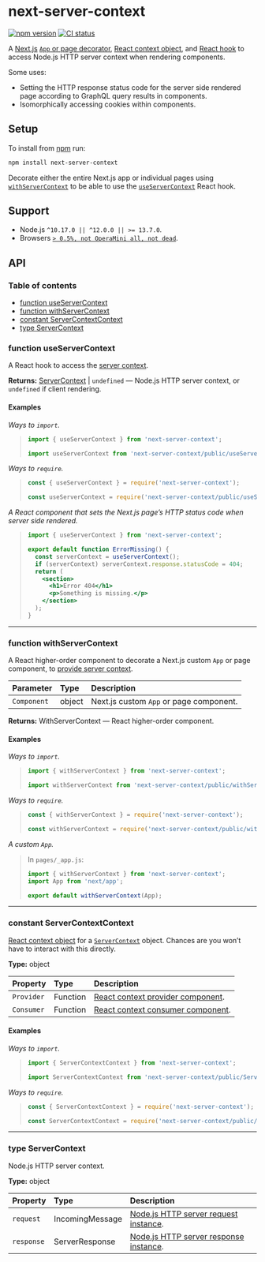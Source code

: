 # next-server-context

[![npm version](https://badgen.net/npm/v/next-server-context)](https://npm.im/next-server-context) [![CI status](https://github.com/jaydenseric/next-server-context/workflows/CI/badge.svg)](https://github.com/jaydenseric/next-server-context/actions)

A [Next.js](https://nextjs.org) [`App` or page decorator](#function-withservercontext), [React context object](#constant-servercontextcontext), and [React hook](#function-useservercontext) to access Node.js HTTP server context when rendering components.

Some uses:

- Setting the HTTP response status code for the server side rendered page according to GraphQL query results in components.
- Isomorphically accessing cookies within components.

## Setup

To install from [npm](https://npmjs.com) run:

```sh
npm install next-server-context
```

Decorate either the entire Next.js app or individual pages using [`withServerContext`](#function-withservercontext) to be able to use the [`useServerContext`](#function-useservercontext) React hook.

## Support

- Node.js `^10.17.0 || ^12.0.0 || >= 13.7.0`.
- Browsers [`> 0.5%, not OperaMini all, not dead`](https://browserl.ist/?q=%3E+0.5%25%2C+not+OperaMini+all%2C+not+dead).

## API

### Table of contents

- [function useServerContext](#function-useservercontext)
- [function withServerContext](#function-withservercontext)
- [constant ServerContextContext](#constant-servercontextcontext)
- [type ServerContext](#type-servercontext)

### function useServerContext

A React hook to access the [server context](#constant-servercontextcontext).

**Returns:** [ServerContext](#type-servercontext) | `undefined` — Node.js HTTP server context, or `undefined` if client rendering.

#### Examples

_Ways to `import`._

> ```js
> import { useServerContext } from 'next-server-context';
> ```
>
> ```js
> import useServerContext from 'next-server-context/public/useServerContext.js';
> ```

_Ways to `require`._

> ```js
> const { useServerContext } = require('next-server-context');
> ```
>
> ```js
> const useServerContext = require('next-server-context/public/useServerContext');
> ```

_A React component that sets the Next.js page’s HTTP status code when server side rendered._

> ```jsx
> import { useServerContext } from 'next-server-context';
>
> export default function ErrorMissing() {
>   const serverContext = useServerContext();
>   if (serverContext) serverContext.response.statusCode = 404;
>   return (
>     <section>
>       <h1>Error 404</h1>
>       <p>Something is missing.</p>
>     </section>
>   );
> }
> ```

---

### function withServerContext

A React higher-order component to decorate a Next.js custom `App` or page component, to [provide server context](#constant-servercontextcontext).

| Parameter   | Type   | Description                             |
| :---------- | :----- | :-------------------------------------- |
| `Component` | object | Next.js custom `App` or page component. |

**Returns:** WithServerContext — React higher-order component.

#### Examples

_Ways to `import`._

> ```js
> import { withServerContext } from 'next-server-context';
> ```
>
> ```js
> import withServerContext from 'next-server-context/public/withServerContext.js';
> ```

_Ways to `require`._

> ```js
> const { withServerContext } = require('next-server-context');
> ```
>
> ```js
> const withServerContext = require('next-server-context/public/withServerContext');
> ```

_A custom `App`._

> In `pages/_app.js`:
>
> ```jsx
> import { withServerContext } from 'next-server-context';
> import App from 'next/app';
>
> export default withServerContext(App);
> ```

---

### constant ServerContextContext

[React context object](https://reactjs.org/docs/context#api) for a [`ServerContext`](#type-servercontext) object. Chances are you won’t have to interact with this directly.

**Type:** object

| Property | Type | Description |
| :-- | :-- | :-- |
| `Provider` | Function | [React context provider component](https://reactjs.org/docs/context#contextprovider). |
| `Consumer` | Function | [React context consumer component](https://reactjs.org/docs/context#contextconsumer). |

#### Examples

_Ways to `import`._

> ```js
> import { ServerContextContext } from 'next-server-context';
> ```
>
> ```js
> import ServerContextContext from 'next-server-context/public/ServerContextContext.js';
> ```

_Ways to `require`._

> ```js
> const { ServerContextContext } = require('next-server-context');
> ```
>
> ```js
> const ServerContextContext = require('next-server-context/public/ServerContextContext');
> ```

---

### type ServerContext

Node.js HTTP server context.

**Type:** object

| Property | Type | Description |
| :-- | :-- | :-- |
| `request` | IncomingMessage | [Node.js HTTP server request instance](https://nodejs.org/api/http.html#http_class_http_incomingmessage). |
| `response` | ServerResponse | [Node.js HTTP server response instance](https://nodejs.org/api/http.html#http_class_http_serverresponse). |
